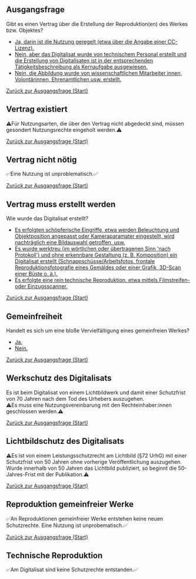 ## Ausgangsfrage
Gibt es einen Vertrag über die Erstellung der Reproduktion(en) des Werkes bzw. Objektes?

- [Ja, darin ist die Nutzung geregelt (etwa über die Angabe einer CC-Lizenz).](#vertrag-existiert)
- [Nein, aber das Digitalisat wurde von technischem Personal erstellt und die Erstellung von Digitalisaten ist in der entsprechenden Tätigkeitsbeschreibung als Kernaufgabe ausgewiesen.](#vertrag-nicht-nötig)
- [Nein, die Abbildung wurde von wissenschaftlichen Mitarbeiter innen, Volontärinnen, Ehrenamtlichen usw. erstellt.](#vertrag-muss-erstellt-werden)

[Zurück zur Ausgangsfrage (Start)](#ausgangsfrage)

## Vertrag existiert
⚠️Für Nutzungsarten, die über den Vertrag nicht abgedeckt sind, müssen gesondert Nutzungsrechte eingeholt werden.⚠️

[Zurück zur Ausgangsfrage (Start)](#ausgangsfrage)

## Vertrag nicht nötig
✅Eine Nutzung ist unproblematisch.✅

[Zurück zur Ausgangsfrage (Start)](#ausgangsfrage)

## Vertrag muss erstellt werden
Wie wurde das Digitalisat erstellt?

- [Es erfolgten schöpferische Eingriffe, etwa werden Beleuchtung und Objektposition angepasst oder Kameraparamater eingestellt, wird nachträglich eine Bildauswahl getroffen, usw.](#werkschutz-des-digitalisats)
- [Es wurde werktreu (im wörtlichen oder übertragenen Sinn 'nach Protokoll') und ohne erkennbare Gestaltung (z. B. Komposition) ein Digitalisat erstellt (Schnappschüsse/Arbeitsfotos, frontale Reproduktionsfotografie eines Gemäldes oder einer Grafik, 3D-Scan einer Büste o. ä.).](#gemeinfreiheit)
- [Es erfolgte eine rein technische Reproduktion, etwa mittels Filmstreifen- oder Einzugsscanner.](#technische-reproduktion)

[Zurück zur Ausgangsfrage (Start)](#ausgangsfrage)

## Gemeinfreiheit
Handelt es sich um eine bloße Vervielfältigung eines gemeinfreien Werkes?

- [Ja.](#reproduktion-gemeinfreier-werke)
- [Nein.](#lichtbildschutz-des-digitalisats)

[Zurück zur Ausgangsfrage (Start)](#ausgangsfrage)

## Werkschutz des Digitalisats
Es ist beim Digitalisat von einem Lichtbildwerk und damit einer Schutzfrist von 70 Jahren nach dem Tod des Urhebers auszugehen.<br>
⚠️Es muss eine Nutzungsvereinbarung mit den Rechteinhaber:innen geschlossen werden.⚠️

[Zurück zur Ausgangsfrage (Start)](#ausgangsfrage)

## Lichtbildschutz des Digitalisats
⚠️Es ist von einem Leistungsschutzrecht am Lichtbild (§72 UrhG) mit einer Schutzfrist von 50 Jahren ohne vorherige Veröffentlichung auszugehen. Wurde innerhalb von 50 Jahren das Lichtbild publiziert, so beginnt die 50-Jahres-Frist mit der Publikation.⚠️

[Zurück zur Ausgangsfrage (Start)](#ausgangsfrage)

## Reproduktion gemeinfreier Werke
✅An Reproduktionen gemeinfreier Werke entst﻿ehen keine neuen Schutzrechte. Eine Nutzung ist unprobematisch.✅

[Zurück zur Ausgangsfrage (Start)](#ausgangsfrage)
## Technische Reproduktion
✅Am Digitalisat sind keine Schutzrechte entstanden.✅
